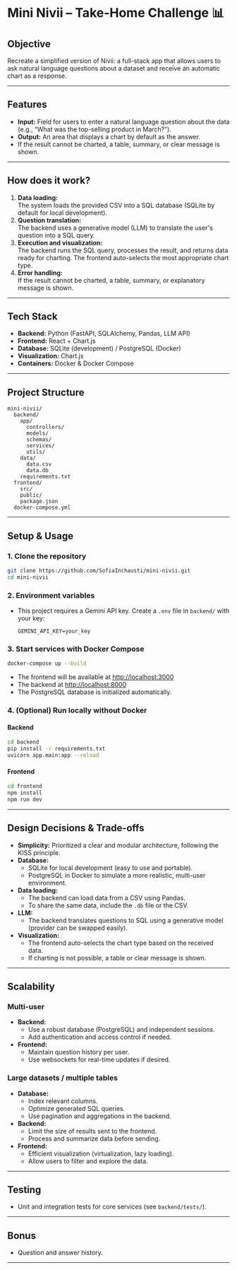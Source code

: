 # Mini Nivii – Take-Home Challenge 📊

## Objective

Recreate a simplified version of Nivii: a full-stack app that allows users to ask natural language questions about a dataset and receive an automatic chart as a response.

---

## Features

- **Input:** Field for users to enter a natural language question about the data (e.g., “What was the top-selling product in March?”).
- **Output:** An area that displays a chart by default as the answer.
- If the result cannot be charted, a table, summary, or clear message is shown.

---

## How does it work?

1. **Data loading:**  
   The system loads the provided CSV into a SQL database (SQLite by default for local development).
2. **Question translation:**  
   The backend uses a generative model (LLM) to translate the user's question into a SQL query.
3. **Execution and visualization:**  
   The backend runs the SQL query, processes the result, and returns data ready for charting. The frontend auto-selects the most appropriate chart type.
4. **Error handling:**  
   If the result cannot be charted, a table, summary, or explanatory message is shown.

---

## Tech Stack

- **Backend:** Python (FastAPI, SQLAlchemy, Pandas, LLM API)
- **Frontend:** React + Chart.js
- **Database:** SQLite (development) / PostgreSQL (Docker)
- **Visualization:** Chart.js
- **Containers:** Docker & Docker Compose

---

## Project Structure

```text
mini-nivii/
  backend/
    app/
      controllers/
      models/
      schemas/
      services/
      utils/
    data/
      data.csv
      data.db
    requirements.txt
  frontend/
    src/
    public/
    package.json
  docker-compose.yml
```

---

## Setup & Usage

### 1. Clone the repository

```bash
git clone https://github.com/SofiaInchausti/mini-nivii.git
cd mini-nivii
```

### 2. Environment variables

- This project requires a Gemini API key. Create a `.env` file in `backend/` with your key:
  ```
  GEMINI_API_KEY=your_key
  ```

### 3. Start services with Docker Compose

```bash
docker-compose up --build
```

- The frontend will be available at [http://localhost:3000](http://localhost:3000)
- The backend at [http://localhost:8000](http://localhost:8000)
- The PostgreSQL database is initialized automatically.

### 4. (Optional) Run locally without Docker

#### Backend

```bash
cd backend
pip install -r requirements.txt
uvicorn app.main:app --reload
```

#### Frontend

```bash
cd frontend
npm install
npm run dev
```

---

## Design Decisions & Trade-offs

- **Simplicity:** Prioritized a clear and modular architecture, following the KISS principle.
- **Database:**  
  - SQLite for local development (easy to use and portable).
  - PostgreSQL in Docker to simulate a more realistic, multi-user environment.
- **Data loading:**  
  - The backend can load data from a CSV using Pandas.
  - To share the same data, include the `.db` file or the CSV.
- **LLM:**  
  - The backend translates questions to SQL using a generative model (provider can be swapped easily).
- **Visualization:**  
  - The frontend auto-selects the chart type based on the received data.
  - If charting is not possible, a table or clear message is shown.

---

## Scalability

### Multi-user

- **Backend:**  
  - Use a robust database (PostgreSQL) and independent sessions.
  - Add authentication and access control if needed.
- **Frontend:**  
  - Maintain question history per user.
  - Use websockets for real-time updates if desired.

### Large datasets / multiple tables

- **Database:**  
  - Index relevant columns.
  - Optimize generated SQL queries.
  - Use pagination and aggregations in the backend.
- **Backend:**  
  - Limit the size of results sent to the frontend.
  - Process and summarize data before sending.
- **Frontend:**  
  - Efficient visualization (virtualization, lazy loading).
  - Allow users to filter and explore the data.

---

## Testing

- Unit and integration tests for core services (see `backend/tests/`).

---

## Bonus
  - Question and answer history.
---






